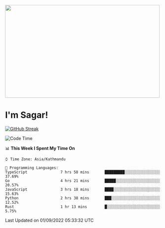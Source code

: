 
<img src="https://media.giphy.com/media/3ornk57KwDXf81rjWM/giphy.gif" width="500" height="300" frameBorder="0" class="giphy-embed" allowFullScreen></img>

#   I'm Sagar!
[![GitHub Streak](https://github-readme-streak-stats.herokuapp.com/?user=sgr2848)](https://git.io/streak-stats)
<!--START_SECTION:waka-->
![Code Time](http://img.shields.io/badge/Code%20Time-2%2C773%20hrs%2018%20mins-blue)

📊 **This Week I Spent My Time On** 

```text
⌚︎ Time Zone: Asia/Kathmandu

💬 Programming Languages: 
TypeScript               7 hrs 58 mins       █████████░░░░░░░░░░░░░░░░   37.69% 
Go                       4 hrs 21 mins       █████░░░░░░░░░░░░░░░░░░░░   20.57% 
JavaScript               3 hrs 18 mins       ████░░░░░░░░░░░░░░░░░░░░░   15.63% 
Python                   2 hrs 38 mins       ███░░░░░░░░░░░░░░░░░░░░░░   12.52% 
Rust                     1 hr 13 mins        █░░░░░░░░░░░░░░░░░░░░░░░░   5.75%

```


 Last Updated on 01/09/2022 05:33:32 UTC
<!--END_SECTION:waka-->
